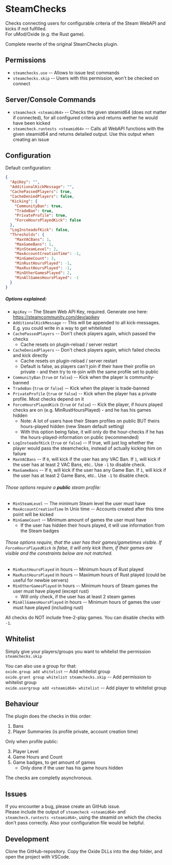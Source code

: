 # SteamChecks

Checks connecting users for configurable criteria of the Steam WebAPI and kicks if not fulfilled.  
For uMod/Oxide (e.g. the Rust game).

Complete rewrite of the original SteamChecks plugin.  

## Permissions

* `steamchecks.use`  -- Allows to issue test commands
* `steamchecks.skip` -- Users with this permission, won't be checked on connect

## Server/Console Commands

* `steamcheck <steamid64>` -- Checks the given steamid64 (does not matter if connected), for all configured criteria and returns wether he would have been kicked
* `steamcheck.runtests <steamid64>` -- Calls all WebAPI functions with the given steamid64 and returns detailed output. Use this output when creating an issue

## Configuration

Default configuration:
```json
{
  "ApiKey": "",
  "AdditionalKickMessage": "",
  "CachePassedPlayers": true,
  "CacheDeniedPlayers": false,
  "Kicking": {
    "CommunityBan": true,
    "TradeBan": true,
    "PrivateProfile": true,
    "ForceHoursPlayedKick": false
  },
  "LogInsteadofKick": false,
  "Thresholds": {
    "MaxVACBans": 1,
    "MaxGameBans": 1,
    "MinSteamLevel": 2,
    "MaxAccountCreationTime": -1,
    "MinGameCount": 3,
    "MinRustHoursPlayed": -1,
    "MaxRustHoursPlayed": -1,
    "MinOtherGamesPlayed": 2,
    "MinAllGamesHoursPlayed": -1
  }
}
```

##### Options explained:
* `ApiKey` -- The Steam Web API Key, required. Generate one here: https://steamcommunity.com/dev/apikey
* `AdditionalKickMessage` -- This will be appended to all kick-messages. E.g. you could write in a way to get whitelisted
* `CachePassedPlayers` -- Don't check players again, which passed the checks
    * Cache resets on plugin-reload / server restart
* `CacheDeniedPlayers` -- Don't check players again, which failed checks and kick directly
    * Cache resets on plugin-reload / server restart
    * Default is false, as players can't join if their have their profile on private - and then try to re-join with the same profile set to public
* `CommunityBan` (`true` or `false`) -- Kick when the player is community-banned
* `TradeBan` (`true` or `false`) -- Kick when the player is trade-banned
* `PrivateProfile` (`true` or `false`) -- Kick when the player has a private profile. Most checks depend on it
* `ForceHoursPlayedKick` (`true` or `false`) -- Kick the player, if hours played checks are on (e.g. MinRustHoursPlayed) - and he has his games hidden
    * Note: A lot of users have their Steam profiles on public BUT theirs hours-played hidden (new Steam default setting)
    * With this option being false, it will only do the hour-checks if he has the hours-played-information on public (recommended)
* `LogInsteadofKick` (`true` or `false`) -- If true, will just log whether the player would pass the steamchecks, instead of actually kicking him on failure
* `MaxVACBans` -- If `0`, will kick if the user has any VAC Ban. If `1`, will kick if the user has at least 2 VAC Bans, etc.. Use `-1` to disable check.
* `MaxGameBans` -- If `0`, will kick if the user has any Game Ban. If `1`, will kick if the user has at least 2 Game Bans, etc.. Use `-1` to disable check.

###### Those options require a **public** steam profile:
* `MinSteamLevel` -- The minimum Steam level the user must have
* `MaxAccountCreationTime` In Unix time -- Accounts created after this time point will be kicked
* `MinGameCount` -- Minimum amount of games the user must have
    * If the user has hidden their hours played, it will use information from the Steam badges

###### Those options require, that the user has their games/gametimes visible. If `ForceHoursPlayedKick` is false, it will only kick them, if their games are visible and the constraints below are not matched.
* `MinRustHoursPlayed` in hours -- Minimum hours of Rust played 
* `MaxRustHoursPlayed` in hours -- Maximum hours of Rust played (could be useful for newbie servers)
* `MinOtherGamesPlayed` in hours -- Minimum hours of Steam games the user must have played (except rust)
    * Will only check, if the user has at least 2 steam games
* `MinAllGamesHoursPlayed` in hours -- Minimum hours of games the user must have played (including rust)

All checks do NOT include free-2-play games. You can disable checks with `-1`.

## Whitelist

Simply give your players/groups you want to whitelist the permission `steamchecks.skip`

You can also use a group for that:  
`oxide.group add whitelist` -- Add whitelist group  
`oxide.grant group whitelist steamchecks.skip` -- Add permission to whitelist group  
`oxide.usergroup add <steamid64> whitelist` -- Add player to whitelist group  

## Behaviour

The plugin does the checks in this order:
1. Bans
2. Player Summaries (is profile private, account creation time)

Only when profile public:  

3. Player Level
4. Game Hours and Count
5. Game badges, to get amount of games
    - Only done if the user has his game hours hidden

The checks are completly asynchronous.

## Issues

If you encounter a bug, please create an GitHub issue.  
Please include the output of `steamcheck <steamid64>` and `steamcheck.runtests <steamid64>`, using the steamid on which the checks don't pass correctly. Also your configuration file would be helpful.

## Development

Clone the GitHub-repository. Copy the Oxide DLLs into the dep folder, and open the project with VSCode.
